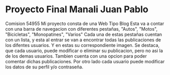 # Proyecto Final Manali Juan Pablo
Comision 54955
Mi proyecto consta de una Web Tipo Blog
Esta va a contar con una barra de navegacion con diferentes pestañas, "Autos", "Motos", "Bicicletas", "Monopatines", "Varios"
Cada una de estas pestañas cuentan con un lista, y esta al entrar se van a encontrar todas las publicaciones de los difentes usuarios. Y en estas su correspondiente imagen.
Se destaca, que cada usuario, puede modificar o eliminar su publicacion, pero no asi la de los demas usuarios. 
Tambien cuenta con una opcion para poder comentar dichas publicaciones.
Por otro lado cada usuario puede modificar los datos de su perfil y/o contraseña.
